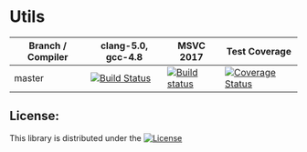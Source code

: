 # Utils
Branch / Compiler | clang-5.0,  gcc-4.8   |  MSVC 2017  |  Test Coverage
------------------| -------------------------------|-------------|---------------
master | [![Build Status](https://travis-ci.org/xvyvx/Utils.svg?branch=master)](https://travis-ci.org/xvyvx/Utils) | [![Build status](https://ci.appveyor.com/api/projects/status/nt3umknb0wxaxb98/branch/master?svg=true)](https://ci.appveyor.com/project/xvyvx/utils/branch/master) | [![Coverage Status](https://coveralls.io/repos/github/xvyvx/Utils/badge.svg?branch=master)](https://coveralls.io/github/xvyvx/Utils?branch=master)

License:
-------------
This library is distributed under the [![License](https://img.shields.io/badge/License-BSD%202--Clause-orange.svg)](https://opensource.org/licenses/BSD-2-Clause)
